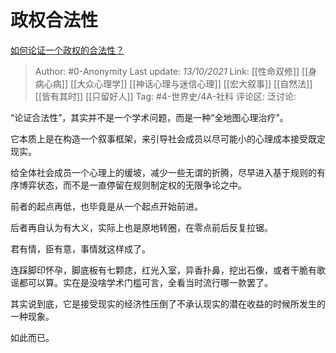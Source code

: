# 政权合法性
[如何论证一个政权的合法性？](https://www.zhihu.com/question/44863870/answer/2164230338)

> Author: #0-Anonymity
> Last update: *13/10/2021*
> Link: [[性命双修]] [[身病心病]] [[大众心理学]] [[神话心理与迷信心理]] [[宏大叙事]] [[自然法]] [[皆有其时]] [[只留好人]]
> Tag: #4-世界史/4A-社科 
> 评论区:
> 泛讨论:

“论证合法性”，其实并不是一个学术问题，而是一种“全地图心理治疗”。

它本质上是在构造一个叙事框架，来引导社会成员以尽可能小的心理成本接受既定现实。

给全体社会成员一个心理上的缓坡，减少一些无谓的折腾，尽早进入基于规则的有序博弈状态，而不是一直停留在规则制定权的无限争论之中。

前者的起点再低，也毕竟是从一个起点开始前进。

后者再自认为有大义，实际上也是原地转圈，在零点前后反复拉锯。

君有情，臣有意，事情就这样成了。

连踩脚印怀孕，脚底板有七颗痣，红光入室，异香扑鼻，挖出石像，或者干脆有歌谣都可以算。实在是没啥学术门槛可言，全看当时流行哪一款罢了。

其实说到底，它是接受现实的经济性压倒了不承认现实的潜在收益的时候所发生的一种现象。

如此而已。
